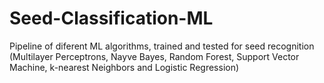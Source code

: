 # Seed-Classification-ML
Pipeline of diferent ML algorithms, trained and tested for seed recognition (Multilayer Perceptrons, Nayve Bayes, Random Forest, Support Vector Machine, k-nearest Neighbors and Logistic Regression)
